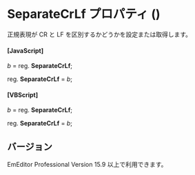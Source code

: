 # SeparateCrLf プロパティ ()

正規表現が CR と LF を区別するかどうかを設定または取得します。

#### \[JavaScript\]

_b_ = reg. **SeparateCrLf**;

reg. **SeparateCrLf** = _b_;

#### \[VBScript\]

_b_ = reg. **SeparateCrLf**;

reg. **SeparateCrLf** = _b_;

## バージョン

EmEditor Professional Version 15.9 以上で利用できます。